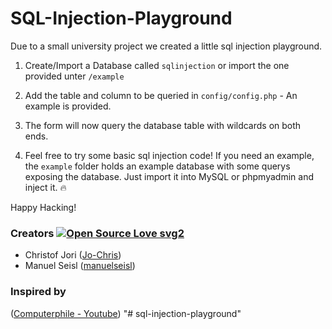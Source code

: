 # SQL-Injection-Playground

Due to a small university project we created a little sql injection playground.

1. Create/Import a Database called `sqlinjection` or import the one provided unter `/example`

2. Add the table and column to be queried in `config/config.php` - An example is provided.

3. The form will now query the database table with wildcards on both ends. 

4. Feel free to try some basic sql injection code! If you need an example, the `example` folder holds an example database with some querys exposing the database. 
Just import it into MySQL or phpmyadmin and inject it. :fire:

Happy Hacking!

### Creators [![Open Source Love svg2](https://badges.frapsoft.com/os/v2/open-source.svg?v=103)](https://github.com/ellerbrock/open-source-badges/)
- Christof Jori ([Jo-Chris](https://github.com/jo-chris))
- Manuel Seisl ([manuelseisl](https://github.com/manuelseisl))

### Inspired by 
([Computerphile - Youtube](https://www.youtube.com/watch?v=ciNHn38EyRc))
"# sql-injection-playground" 
